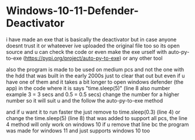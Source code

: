 # Windows-10-11-Defender-Deactivator
i have made an exe that is basically the deactivator but in case anyone doesnt trust it or whateever ive uploaded the original file too so its open source and u can check the code or even make the exe urself with auto-py-to-exe (https://pypi.org/project/auto-py-to-exe) or any other tool

also the program is made to be used on medium pcs and not the one with the hdd that was built in the early 2000s just to clear that out but even if u have one of them and it takes a bit longer to open windows defender (the app) in the code where it is says "time.sleep(5)" (line 8 also number example 3 = 3 secs and 0.5 = 0.5 secs) change the number for a higher number so it will suit u and the follow the auto-py-to-exe method

and if u want it to run faster the just remove to time.sleep(0.3) (line 4) or change the time.sleep(5) (line 8) that was added to support all pcs, the line 4 method will only work on windows 10 if u remove that line bc the program was made for windows 11 and just supports windows 10 too
